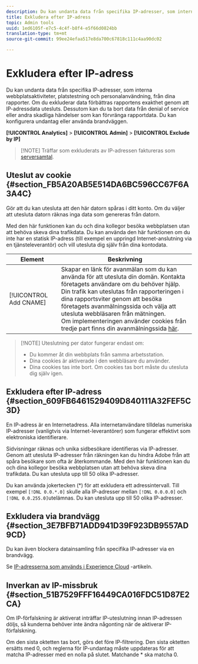 ```yaml
---
description: Du kan undanta data från specifika IP-adresser, som interna webbplatsaktiviteter, platstestning och personalanvändning, från dina rapporter. Om du exkluderar data förbättras rapportens exakthet genom att IP-adressdata utesluts. Dessutom kan du ta bort data från denial of service eller andra skadliga händelser som kan förvränga rapportdata. Du kan konfigurera undantag eller använda brandväggen.
title: Exkludera efter IP-adress
topic: Admin tools
uuid: 1ed6105f-e7c5-4c4f-b8f4-e5f66d0824bb
translation-type: tm+mt
source-git-commit: 99ee24efaa517e8da700c67818c111c4aa90dc02

---
```



# Exkludera efter IP-adress

Du kan undanta data från specifika IP-adresser, som interna webbplatsaktiviteter, platstestning och personalanvändning, från dina rapporter. Om du exkluderar data förbättras rapportens exakthet genom att IP-adressdata utesluts. Dessutom kan du ta bort data från denial of service eller andra skadliga händelser som kan förvränga rapportdata. Du kan konfigurera undantag eller använda brandväggen.

**[!UICONTROL Analytics]** > **[!UICONTROL Admin]** > **[!UICONTROL Exclude by IP]**

> [!NOTE] Träffar som exkluderats av IP-adressen faktureras som [serversamtal](https://marketing.adobe.com/resources/help/en_US/reference/primary_server_calls.html).

## Uteslut av cookie {#section_FB5A20AB5E514DA6BC596CC67F6A3A4C}

Gör att du kan utesluta att den här datorn spåras i ditt konto. Om du väljer att utesluta datorn räknas inga data som genereras från datorn.

Med den här funktionen kan du och dina kollegor besöka webbplatsen utan att behöva skeva dina trafikdata. Du kan använda den här funktionen om du inte har en statisk IP-adress (till exempel en uppringd Internet-anslutning via en tjänsteleverantör) och vill utesluta dig själv från dina kontodata.

| Element | Beskrivning |
|--- |--- |
| [!UICONTROL Add CNAME] | Skapar en länk för avanmälan som du kan använda för att utesluta din domän. Kontakta företagets användare om du behöver hjälp. <br>Din trafik kan uteslutas från rapporteringen i dina rapportsviter genom att besöka företagets avanmälningssida och välja att utesluta webbläsaren från mätningen. <br>Om implementeringen använder cookies från tredje part finns din avanmälningssida [här](https://democorp.112.2o7.net/optout.html?locale=en_US&popup=true). |

> [!NOTE] Uteslutning per dator fungerar endast om:
>
> * Du kommer åt din webbplats från samma arbetsstation.
> * Dina cookies är aktiverade i den webbläsare du använder.
> * Dina cookies tas inte bort. Om cookies tas bort måste du utesluta dig själv igen.


## Exkludera efter IP-adress {#section_609FB6461529409D840111A32FEF5C3D}

En IP-adress är en Internetadress. Alla internetanvändare tilldelas numeriska IP-adresser (vanligtvis via Internet-leverantörer) som fungerar effektivt som elektroniska identifierare.

Sidvisningar räknas och unika sidbesökare identifieras via IP-adresser. Genom att utesluta IP-adresser från räkningen kan du hindra Adobe från att spåra besökare som ofta är återkommande. Med den här funktionen kan du och dina kollegor besöka webbplatsen utan att behöva skeva dina trafikdata. Du kan utesluta upp till 50 olika IP-adresser.

Du kan använda jokertecken (*) för att exkludera ett adressintervall. Till exempel `[!DNL 0.0.*.0]` skulle alla IP-adresser mellan `[!DNL 0.0.0.0]` och `[!DNL 0.0.255.0]`utelämnas. Du kan utesluta upp till 50 olika IP-adresser.

## Exkludera via brandvägg {#section_3E7BFB71ADD941D39F923DB9557AD9CD}

Du kan även blockera datainsamling från specifika IP-adresser via en brandvägg.

Se [IP-adresserna som används i Experience Cloud](https://marketing.adobe.com/resources/help/en_US/home/index.html#kb-adobe-ip-addresses) -artikeln.

## Inverkan av IP-missbruk {#section_51B7529FFF16449CA016FDC51D87E2CA}

Om IP-förfalskning är aktiverat inträffar IP-uteslutning innan IP-adressen döljs, så kunderna behöver inte ändra någonting när de aktiverar IP-förfalskning.

Om den sista oktetten tas bort, görs det före IP-filtrering. Den sista oktetten ersätts med 0, och reglerna för IP-undantag måste uppdateras för att matcha IP-adresser med en nolla på slutet. Matchande * ska matcha 0.
